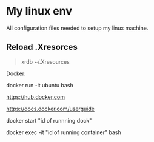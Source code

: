 # My linux env

All configuration files needed to setup my linux machine.

## Reload .Xresorces
> xrdb ~/.Xresources



Docker:

docker run -it ubuntu bash

https://hub.docker.com

https://docs.docker.com/userguide

docker start "id of runnning dock"


docker exec -it "id of running container" bash
